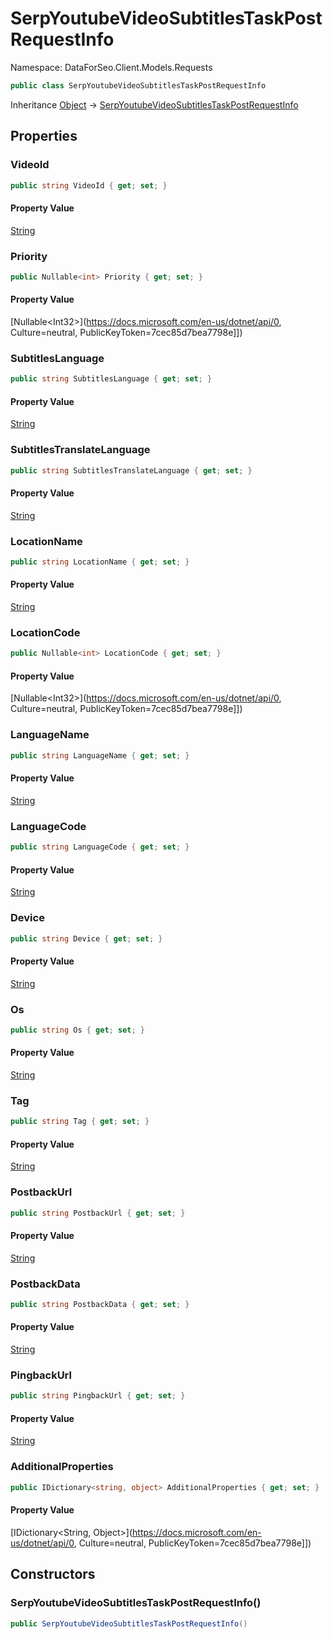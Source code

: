 # SerpYoutubeVideoSubtitlesTaskPostRequestInfo

Namespace: DataForSeo.Client.Models.Requests

```csharp
public class SerpYoutubeVideoSubtitlesTaskPostRequestInfo
```

Inheritance [Object](https://docs.microsoft.com/en-us/dotnet/api/Object) → [SerpYoutubeVideoSubtitlesTaskPostRequestInfo](./SerpYoutubeVideoSubtitlesTaskPostRequestInfo.md)

## Properties

### **VideoId**

```csharp
public string VideoId { get; set; }
```

#### Property Value

[String](https://docs.microsoft.com/en-us/dotnet/api/String)<br>

### **Priority**

```csharp
public Nullable<int> Priority { get; set; }
```

#### Property Value

[Nullable&lt;Int32&gt;](https://docs.microsoft.com/en-us/dotnet/api/0, Culture=neutral, PublicKeyToken=7cec85d7bea7798e]])<br>

### **SubtitlesLanguage**

```csharp
public string SubtitlesLanguage { get; set; }
```

#### Property Value

[String](https://docs.microsoft.com/en-us/dotnet/api/String)<br>

### **SubtitlesTranslateLanguage**

```csharp
public string SubtitlesTranslateLanguage { get; set; }
```

#### Property Value

[String](https://docs.microsoft.com/en-us/dotnet/api/String)<br>

### **LocationName**

```csharp
public string LocationName { get; set; }
```

#### Property Value

[String](https://docs.microsoft.com/en-us/dotnet/api/String)<br>

### **LocationCode**

```csharp
public Nullable<int> LocationCode { get; set; }
```

#### Property Value

[Nullable&lt;Int32&gt;](https://docs.microsoft.com/en-us/dotnet/api/0, Culture=neutral, PublicKeyToken=7cec85d7bea7798e]])<br>

### **LanguageName**

```csharp
public string LanguageName { get; set; }
```

#### Property Value

[String](https://docs.microsoft.com/en-us/dotnet/api/String)<br>

### **LanguageCode**

```csharp
public string LanguageCode { get; set; }
```

#### Property Value

[String](https://docs.microsoft.com/en-us/dotnet/api/String)<br>

### **Device**

```csharp
public string Device { get; set; }
```

#### Property Value

[String](https://docs.microsoft.com/en-us/dotnet/api/String)<br>

### **Os**

```csharp
public string Os { get; set; }
```

#### Property Value

[String](https://docs.microsoft.com/en-us/dotnet/api/String)<br>

### **Tag**

```csharp
public string Tag { get; set; }
```

#### Property Value

[String](https://docs.microsoft.com/en-us/dotnet/api/String)<br>

### **PostbackUrl**

```csharp
public string PostbackUrl { get; set; }
```

#### Property Value

[String](https://docs.microsoft.com/en-us/dotnet/api/String)<br>

### **PostbackData**

```csharp
public string PostbackData { get; set; }
```

#### Property Value

[String](https://docs.microsoft.com/en-us/dotnet/api/String)<br>

### **PingbackUrl**

```csharp
public string PingbackUrl { get; set; }
```

#### Property Value

[String](https://docs.microsoft.com/en-us/dotnet/api/String)<br>

### **AdditionalProperties**

```csharp
public IDictionary<string, object> AdditionalProperties { get; set; }
```

#### Property Value

[IDictionary&lt;String, Object&gt;](https://docs.microsoft.com/en-us/dotnet/api/0, Culture=neutral, PublicKeyToken=7cec85d7bea7798e]])<br>

## Constructors

### **SerpYoutubeVideoSubtitlesTaskPostRequestInfo()**

```csharp
public SerpYoutubeVideoSubtitlesTaskPostRequestInfo()
```
